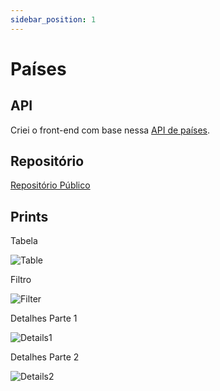 ```yaml
---
sidebar_position: 1
---
```


# Países

## API

Criei o front-end com base nessa [API de países](https://restcountries.com).

## Repositório

[Repositório Público](https://github.com/leonardognh/countries-web)

## Prints

Tabela

![Table](https://leonardognh.github.io/angular-wiki/img/cases/countries/der.png)

Filtro

![Filter](https://leonardognh.github.io/angular-wiki/img/cases/countries/der.png)

Detalhes Parte 1

![Details1](https://leonardognh.github.io/angular-wiki/img/cases/countries/der.png)

Detalhes Parte 2

![Details2](https://leonardognh.github.io/angular-wiki/img/cases/countries/der.png)

